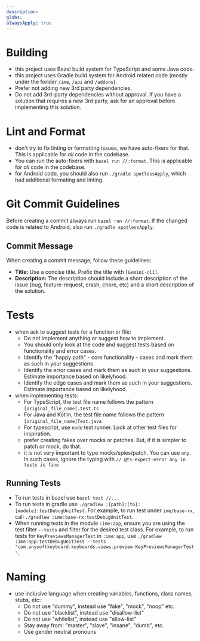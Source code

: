 ```yaml
---
description: 
globs: 
alwaysApply: true
---
```

# Building
- this project uses Bazel build system for TypeScript and some Java code.
- this project uses Gradle build system for Android related code (mostly under the forlder `/ime`, `/api` and `/addons`).
- Prefer not adding new 3rd party dependencies.
- Do not add 3rd-party dependencies without approval. If you have a solution that requires a new 3rd party, ask for an approval before implementing this solution.
  
# Lint and Format
- don't try to fix linting or formatting issues, we have auto-fixers for that. This is applicable for *all* code in the codebase.
- You can run the auto-fixers with `bazel run //:format`. This is applicable for *all* code in the codebase.
- for Android code, you should also run `./gradle spotlessApply`, which had additional formating and linting.

# Git Commit Guidelines
Before creating a commit always run `bazel run //:format`.
If the changed code is related to Android, also run `./gradle spotlessApply`.

## Commit Message
When creating a commit message, follow these guidelines:
- **Title:** Use a concise title. Prefix the title with `[Gemini-cli]`.
- **Description:** The description should include a short description of the issue (bug, feature-request, crash, chore, etc) and a short description of the solution.

# Tests
- when ask to suggest tests for a function or file:
  - Do not implement anything or suggest how to implement.
  - You should only look at the code and suggest tests based on functionality and error cases.
  - Identify the "happy path" - core functionality - cases and mark them as such in your suggestions
  - Identify the error cases and mark them as such in your suggestions. Estimate importance based on likelyhood.
  - Identify the edge cases and mark them as such in your suggestions. Estimate importance based on likelyhood.
- when implementing tests:
  - For TypeScript, the test file name follows the pattern `[original_file_name].test.ts`
  - For Java and Kotlin, the test file name follows the pattern `[original_file_name]Test.java`
  - For typescript, use `node` test runner. Look at other test files for inspiration. 
  - prefer creating fakes over mocks or patches. But, if it is simpler to patch or mock, do that.
  - it is not very important to type mocks/spies/patch. You can use `any`. In such cases, ignore the typing with `// @ts-expect-error any in tests is fine`
 
## Running Tests
- To run tests in bazel use `bazel test //...`
- To run tests in gradle use `./gradlew :[path]:[to]:[module]:testDebugUnitTest`. For example, to run test under `ime/base-rx`, call `./gradlew :ime:base-rx:testDebugUnitTest`.
- When running tests in the module `:ime:app`, ensure you are using the test filter `--tests` and filter for the desired test class. For example, to run tests for `KeyPreviewsManagerTest` in `:ime:app`, use `./gradlew :ime:app:testDebugUnitTest --tests "com.anysoftkeyboard.keyboards.views.preview.KeyPreviewsManagerTest"`.

# Naming
- use inclusive language when creating variables, functions, class names, stubs, etc:
  - Do not use "dummy", instead use "fake", "mock", "noop" etc.
  - Do not use "blacklist", instead use "disallow-list"
  - Do not use "whilelist", instead use "allow-list"
  - Stay away from: "master", "slave", "insane", "dumb", etc.
  - Use gender neutral pronouns
